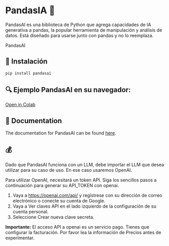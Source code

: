 # PandasIA 🐼


PandasAI es una biblioteca de Python que agrega capacidades de IA generativa a pandas, la popular herramienta de manipulación y análisis de datos. Está diseñado para usarse junto con pandas y no lo reemplaza.

PandasAI

## 🔧 Instalación

```bash
pip install pandasai
```

## 🔍 Ejemplo PandasAI en su navegador:

[Open in Colab](https://colab.research.google.com/drive/1LwlLcEigxCkQpW_RM2dXCXHoNHUpby72?usp=sharing)

## 📖 Documentation

The documentation for PandasAI can be found [here](https://pandas-ai.readthedocs.io/en/latest/).

## 💰

Dado que PandasAI funciona con un LLM, debe importar el LLM que desea utilizar para su caso de uso. En ese caso usaremos OpenAI.

Para utilizar OpenAI, necesitará un token API. Siga los sencillos pasos a continuación para generar su API_TOKEN con openai.

1. Vaya a https://openai.com/api/ y regístrese con su dirección de correo electrónico o conecte su cuenta de Google.
2. Vaya a Ver claves API en el lado izquierdo de la configuración de su cuenta personal.
3. Seleccione Crear nueva clave secreta.

**Importante:** El acceso API a openai es un servicio pago. Tienes que configurar la facturación. Por favor lea la información de Precios antes de experimentar.
